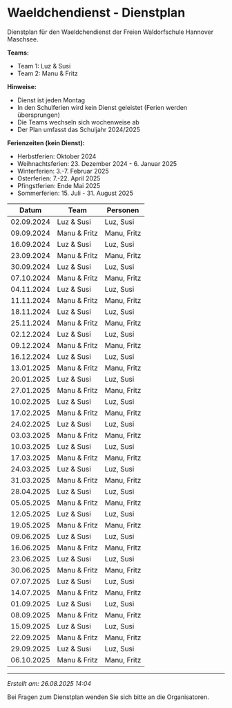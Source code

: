 # Waeldchendienst - Dienstplan

Dienstplan für den Waeldchendienst der Freien Waldorfschule Hannover Maschsee.

**Teams:**
- Team 1: Luz & Susi
- Team 2: Manu & Fritz

**Hinweise:**
- Dienst ist jeden Montag
- In den Schulferien wird kein Dienst geleistet (Ferien werden übersprungen)
- Die Teams wechseln sich wochenweise ab
- Der Plan umfasst das Schuljahr 2024/2025

**Ferienzeiten (kein Dienst):**
- Herbstferien: Oktober 2024
- Weihnachtsferien: 23. Dezember 2024 - 6. Januar 2025
- Winterferien: 3.-7. Februar 2025
- Osterferien: 7.-22. April 2025
- Pfingstferien: Ende Mai 2025
- Sommerferien: 15. Juli - 31. August 2025

| Datum | Team | Personen |
|-------|------|----------|
| 02.09.2024 | Luz & Susi | Luz, Susi |
| 09.09.2024 | Manu & Fritz | Manu, Fritz |
| 16.09.2024 | Luz & Susi | Luz, Susi |
| 23.09.2024 | Manu & Fritz | Manu, Fritz |
| 30.09.2024 | Luz & Susi | Luz, Susi |
| 07.10.2024 | Manu & Fritz | Manu, Fritz |
| 04.11.2024 | Luz & Susi | Luz, Susi |
| 11.11.2024 | Manu & Fritz | Manu, Fritz |
| 18.11.2024 | Luz & Susi | Luz, Susi |
| 25.11.2024 | Manu & Fritz | Manu, Fritz |
| 02.12.2024 | Luz & Susi | Luz, Susi |
| 09.12.2024 | Manu & Fritz | Manu, Fritz |
| 16.12.2024 | Luz & Susi | Luz, Susi |
| 13.01.2025 | Manu & Fritz | Manu, Fritz |
| 20.01.2025 | Luz & Susi | Luz, Susi |
| 27.01.2025 | Manu & Fritz | Manu, Fritz |
| 10.02.2025 | Luz & Susi | Luz, Susi |
| 17.02.2025 | Manu & Fritz | Manu, Fritz |
| 24.02.2025 | Luz & Susi | Luz, Susi |
| 03.03.2025 | Manu & Fritz | Manu, Fritz |
| 10.03.2025 | Luz & Susi | Luz, Susi |
| 17.03.2025 | Manu & Fritz | Manu, Fritz |
| 24.03.2025 | Luz & Susi | Luz, Susi |
| 31.03.2025 | Manu & Fritz | Manu, Fritz |
| 28.04.2025 | Luz & Susi | Luz, Susi |
| 05.05.2025 | Manu & Fritz | Manu, Fritz |
| 12.05.2025 | Luz & Susi | Luz, Susi |
| 19.05.2025 | Manu & Fritz | Manu, Fritz |
| 09.06.2025 | Luz & Susi | Luz, Susi |
| 16.06.2025 | Manu & Fritz | Manu, Fritz |
| 23.06.2025 | Luz & Susi | Luz, Susi |
| 30.06.2025 | Manu & Fritz | Manu, Fritz |
| 07.07.2025 | Luz & Susi | Luz, Susi |
| 14.07.2025 | Manu & Fritz | Manu, Fritz |
| 01.09.2025 | Luz & Susi | Luz, Susi |
| 08.09.2025 | Manu & Fritz | Manu, Fritz |
| 15.09.2025 | Luz & Susi | Luz, Susi |
| 22.09.2025 | Manu & Fritz | Manu, Fritz |
| 29.09.2025 | Luz & Susi | Luz, Susi |
| 06.10.2025 | Manu & Fritz | Manu, Fritz |

---

*Erstellt am: 26.08.2025 14:04*

Bei Fragen zum Dienstplan wenden Sie sich bitte an die Organisatoren.